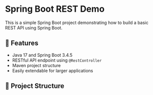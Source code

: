
# Spring Boot REST Demo

This is a simple Spring Boot project demonstrating how to build a basic REST API using Spring Boot.

## 🚀 Features

- Java 17 and Spring Boot 3.4.5
- RESTful API endpoint using `@RestController`
- Maven project structure
- Easily extendable for larger applications

## 📁 Project Structure

